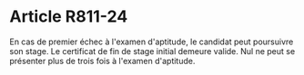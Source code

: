 # Article R811-24

<p>   En cas de premier échec à l'examen d'aptitude, le candidat peut poursuivre son stage. Le certificat de fin de stage initial demeure valide. Nul ne peut se présenter plus de trois fois à l'examen d'aptitude.</p>